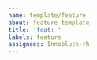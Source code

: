 ```yaml
---
name: template/feature
about: feature template
title: 'feat: '
labels: feature
assignees: Innsbluck-rh
---
```

